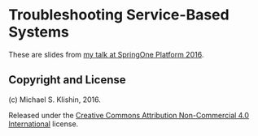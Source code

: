# Troubleshooting Service-Based Systems

These are slides from [my talk at SpringOne Platform 2016](https://2016.event.springoneplatform.io/schedule/sessions/troubleshooting_rabbitmq_and_microservices_that_use_it.html).

## Copyright and License

(c) Michael S. Klishin, 2016.

Released under the [Creative Commons Attribution Non-Commercial 4.0 International](https://creativecommons.org/licenses/by-nc/4.0/) license.
